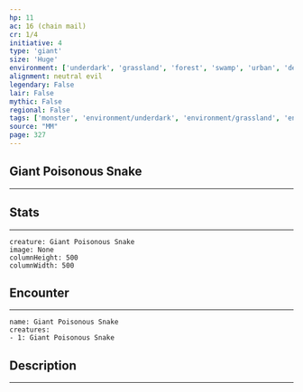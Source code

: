 ```yaml
---
hp: 11
ac: 16 (chain mail)
cr: 1/4
initiative: 4
type: 'giant'    
size: 'Huge'
environment: ['underdark', 'grassland', 'forest', 'swamp', 'urban', 'desert']
alignment: neutral evil
legendary: False
lair: False
mythic: False
regional: False
tags: ['monster', 'environment/underdark', 'environment/grassland', 'environment/forest', 'environment/swamp', 'environment/urban', 'environment/desert']
source: "MM"
page: 327
---
```


## Giant Poisonous Snake
---



## Stats
---

```statblock
creature: Giant Poisonous Snake
image: None
columnHeight: 500
columnWidth: 500
```

## Encounter
---

```encounter-table
name: Giant Poisonous Snake
creatures:
- 1: Giant Poisonous Snake
```

## Description
---




